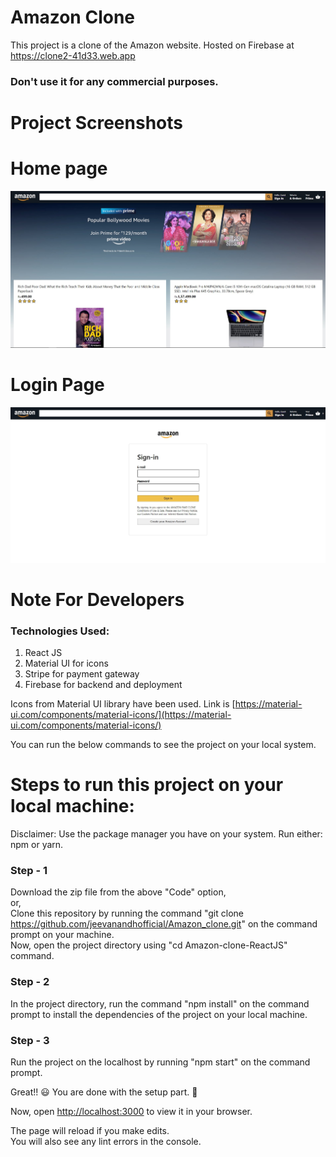 # Amazon Clone

This project is a clone of the Amazon website. Hosted on Firebase at https://clone2-41d33.web.app

### Don't use it for any commercial purposes.

# Project Screenshots

# Home page

![Home Page](screenshots/amazon.jpg)

# Login Page

![Login Page](screenshots/amazon-login.jpg)

# Note For Developers

### Technologies Used:

1. React JS
2. Material UI for icons
3. Stripe for payment gateway
4. Firebase for backend and deployment

Icons from Material UI library have been used. Link is [https://material-ui.com/components/material-icons/](https://material-ui.com/components/material-icons/)

You can run the below commands to see the project on your local system.

# Steps to run this project on your local machine:

Disclaimer: Use the package manager you have on your system. Run either: npm or yarn.

### Step - 1

Download the zip file from the above "Code" option, \
 or, \
Clone this repository by running the command "git clone https://github.com/jeevanandhofficial/Amazon_clone.git" on the command prompt on your machine. \
Now, open the project directory using "cd Amazon-clone-ReactJS" command.

### Step - 2

In the project directory, run the command "npm install" on the command prompt to install the dependencies of the project on your local machine.

### Step - 3

Run the project on the localhost by running "npm start" on the command prompt.

Great!! 😃 You are done with the setup part. 🚀

Now, open [http://localhost:3000](http://localhost:3000) to view it in your browser.

The page will reload if you make edits.\
You will also see any lint errors in the console.

